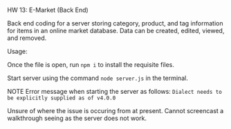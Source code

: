 HW 13: E-Market (Back End)

Back end coding for a server storing category, product, and tag information for items in an online market database. Data can be created, edited, viewed, and removed.

Usage:

Once the file is open, run `npm i` to install the requisite files.

Start server using the command `node server.js` in the terminal.

NOTE 
Error message when starting the server as follows: `Dialect needs to be explicitly supplied as of v4.0.0`

Unsure of where the issue is occuring from at present. Cannot screencast a walkthrough seeing as the server does not work.